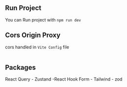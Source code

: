 ## Run Project
You can Run project with ``` npm run dev ``` <br />
## Cors Origin Proxy <br />
cors handled in ```Vite Config``` file
<br />
<br />
## Packages <br/>
React Query - Zustand  -React Hook Form - Tailwind - zod
